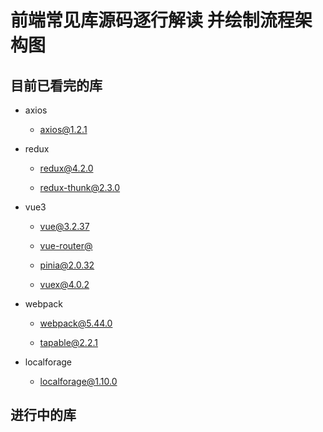 # 前端常见库源码逐行解读 并绘制流程架构图

## 目前已看完的库

- axios

  - [axios@1.2.1](https://github.com/YeahDreamItPossible/SourceCodeAnalyser/blob/main/js/axios%401.2.1/dist/axios.js)

- redux

  - [redux@4.2.0](https://github.com/YeahDreamItPossible/SourceCodeAnalyser/blob/main/js/redux%404.2.0/dist/redux.js)

  - [redux-thunk@2.3.0](https://github.com/YeahDreamItPossible/SourceCodeAnalyser/blob/main/js/redux-thunk%402.3.0/dist/index.js)

- vue3

  - [vue@3.2.37](https://github.com/YeahDreamItPossible/SourceCodeAnalyser/blob/main/v3/vue%403.2.37/dist/vue.global.js)

  - [vue-router@]()

  - [pinia@2.0.32](https://github.com/YeahDreamItPossible/SourceCodeAnalyser/blob/main/v3/pinia/dist/pinia.iife.js)

  - [vuex@4.0.2]()


- webpack

  - [webpack@5.44.0]()

  - [tapable@2.2.1]()

- localforage

  - [localforage@1.10.0](https://github.com/YeahDreamItPossible/SourceCodeAnalyser/blob/main/js/localforage%401.10.0/dist/localforage.js)


## 进行中的库